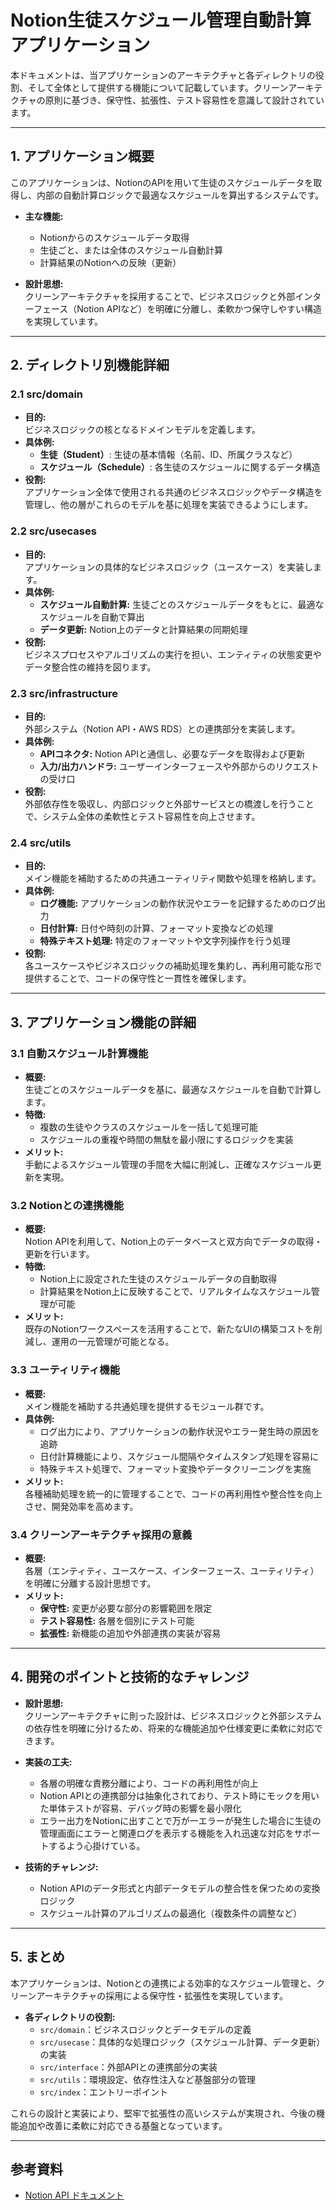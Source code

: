 # Notion生徒スケジュール管理自動計算アプリケーション

本ドキュメントは、当アプリケーションのアーキテクチャと各ディレクトリの役割、そして全体として提供する機能について記載しています。クリーンアーキテクチャの原則に基づき、保守性、拡張性、テスト容易性を意識して設計されています。

---

## 1. アプリケーション概要

このアプリケーションは、NotionのAPIを用いて生徒のスケジュールデータを取得し、内部の自動計算ロジックで最適なスケジュールを算出するシステムです。  
- **主な機能:**  
  - Notionからのスケジュールデータ取得  
  - 生徒ごと、または全体のスケジュール自動計算  
  - 計算結果のNotionへの反映（更新）

- **設計思想:**  
  クリーンアーキテクチャを採用することで、ビジネスロジックと外部インターフェース（Notion APIなど）を明確に分離し、柔軟かつ保守しやすい構造を実現しています。

---

## 2. ディレクトリ別機能詳細

### 2.1 src/domain
- **目的:**  
  ビジネスロジックの核となるドメインモデルを定義します。  
- **具体例:**  
  - **生徒（Student）**: 生徒の基本情報（名前、ID、所属クラスなど）  
  - **スケジュール（Schedule）**: 各生徒のスケジュールに関するデータ構造  
- **役割:**  
  アプリケーション全体で使用される共通のビジネスロジックやデータ構造を管理し、他の層がこれらのモデルを基に処理を実装できるようにします。

### 2.2 src/usecases
- **目的:**  
  アプリケーションの具体的なビジネスロジック（ユースケース）を実装します。  
- **具体例:**  
  - **スケジュール自動計算:** 生徒ごとのスケジュールデータをもとに、最適なスケジュールを自動で算出  
  - **データ更新:** Notion上のデータと計算結果の同期処理  
- **役割:**  
  ビジネスプロセスやアルゴリズムの実行を担い、エンティティの状態変更やデータ整合性の維持を図ります。

### 2.3 src/infrastructure
- **目的:**  
  外部システム（Notion API・AWS RDS）との連携部分を実装します。  
- **具体例:**  
  - **APIコネクタ:** Notion APIと通信し、必要なデータを取得および更新  
  - **入力/出力ハンドラ:** ユーザーインターフェースや外部からのリクエストの受け口
- **役割:**  
  外部依存性を吸収し、内部ロジックと外部サービスとの橋渡しを行うことで、システム全体の柔軟性とテスト容易性を向上させます。

### 2.4 src/utils
- **目的:**  
  メイン機能を補助するための共通ユーティリティ関数や処理を格納します。  
- **具体例:**  
  - **ログ機能:** アプリケーションの動作状況やエラーを記録するためのログ出力  
  - **日付計算:** 日付や時刻の計算、フォーマット変換などの処理  
  - **特殊テキスト処理:** 特定のフォーマットや文字列操作を行う処理  
- **役割:**  
  各ユースケースやビジネスロジックの補助処理を集約し、再利用可能な形で提供することで、コードの保守性と一貫性を確保します。


---

## 3. アプリケーション機能の詳細

### 3.1 自動スケジュール計算機能
- **概要:**  
  生徒ごとのスケジュールデータを基に、最適なスケジュールを自動で計算します。
- **特徴:**  
  - 複数の生徒やクラスのスケジュールを一括して処理可能  
  - スケジュールの重複や時間の無駄を最小限にするロジックを実装
- **メリット:**  
  手動によるスケジュール管理の手間を大幅に削減し、正確なスケジュール更新を実現。

### 3.2 Notionとの連携機能
- **概要:**  
  Notion APIを利用して、Notion上のデータベースと双方向でデータの取得・更新を行います。
- **特徴:**  
  - Notion上に設定された生徒のスケジュールデータの自動取得  
  - 計算結果をNotion上に反映することで、リアルタイムなスケジュール管理が可能
- **メリット:**  
  既存のNotionワークスペースを活用することで、新たなUIの構築コストを削減し、運用の一元管理が可能となる。

### 3.3 ユーティリティ機能
- **概要:**  
  メイン機能を補助する共通処理を提供するモジュール群です。
- **具体例:**  
  - ログ出力により、アプリケーションの動作状況やエラー発生時の原因を追跡  
  - 日付計算機能により、スケジュール間隔やタイムスタンプ処理を容易に  
  - 特殊テキスト処理で、フォーマット変換やデータクリーニングを実施
- **メリット:**  
  各種補助処理を統一的に管理することで、コードの再利用性や整合性を向上させ、開発効率を高めます。

### 3.4 クリーンアーキテクチャ採用の意義
- **概要:**  
  各層（エンティティ、ユースケース、インターフェース、ユーティリティ）を明確に分離する設計思想です。
- **メリット:**  
  - **保守性:** 変更が必要な部分の影響範囲を限定  
  - **テスト容易性:** 各層を個別にテスト可能  
  - **拡張性:** 新機能の追加や外部連携の実装が容易

---

## 4. 開発のポイントと技術的なチャレンジ

- **設計思想:**  
  クリーンアーキテクチャに則った設計は、ビジネスロジックと外部システムの依存性を明確に分けるため、将来的な機能追加や仕様変更に柔軟に対応できます。

- **実装の工夫:**  
  - 各層の明確な責務分離により、コードの再利用性が向上  
  - Notion APIとの連携部分は抽象化されており、テスト時にモックを用いた単体テストが容易、デバッグ時の影響を最小限化
  - エラー出力をNotionに出すことで万が一エラーが発生した場合に生徒の管理画面にエラーと関連ログを表示する機能を入れ迅速な対応をサポートするよう心掛けている。

- **技術的チャレンジ:**  
  - Notion APIのデータ形式と内部データモデルの整合性を保つための変換ロジック  
  - スケジュール計算のアルゴリズムの最適化（複数条件の調整など）

---

## 5. まとめ

本アプリケーションは、Notionとの連携による効率的なスケジュール管理と、クリーンアーキテクチャの採用による保守性・拡張性を実現しています。  
- **各ディレクトリの役割:**  
  - `src/domain`：ビジネスロジックとデータモデルの定義  
  - `src/usecase`：具体的な処理ロジック（スケジュール計算、データ更新）の実装  
  - `src/interface`：外部APIとの連携部分の実装  
  - `src/utils`：環境設定、依存性注入など基盤部分の管理
  - `src/index`：エントリーポイント

これらの設計と実装により、堅牢で拡張性の高いシステムが実現され、今後の機能追加や改善に柔軟に対応できる基盤となっています。

---

## 参考資料

- [Notion API ドキュメント](https://developers.notion.com)

